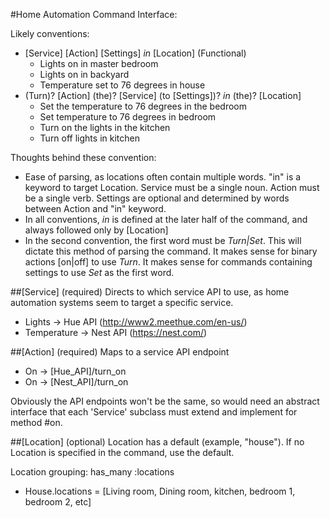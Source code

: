 #Home Automation Command Interface:

Likely conventions:
 - [Service] [Action] [Settings] *in* [Location]  (Functional)
   - Lights on in master bedroom
   - Lights on in backyard
   - Temperature set to 76 degrees in house
 - (Turn)? [Action] (the)? [Service] (to [Settings])? *in* (the)? [Location]
   - Set the temperature to 76 degrees in the bedroom
   - Set temperature to 76 degrees in bedroom
   - Turn on the lights in the kitchen
   - Turn off lights in kitchen

Thoughts behind these convention:

 - Ease of parsing, as locations often contain multiple words. "in" is a keyword to target Location. Service must be a single noun. Action must be a single verb. Settings are optional and determined by words between Action and "in" keyword.
 - In all conventions, *in* is defined at the later half of the command, and always followed only by [Location]
 - In the second convention, the first word must be *Turn|Set*. This will dictate this method of parsing the command. It makes sense for binary actions [on|off] to use *Turn*. It makes sense for commands containing settings to use *Set* as the first word.

##[Service] (required)
Directs to which service API to use, as home automation systems seem to target a specific service.

 - Lights -> Hue API (http://www2.meethue.com/en-us/)
 - Temperature -> Nest API (https://nest.com/)

##[Action] (required)
Maps to a service API endpoint

 - On -> [Hue_API]/turn_on
 - On -> [Nest_API]/turn_on

Obviously the API endpoints won't be the same, so would need an abstract interface that each 'Service' subclass must extend and implement for method #on.

##[Location] (optional)
Location has a default (example, "house"). If no Location is specified in the command, use the default.

Location grouping:
has_many :locations

 - House.locations = [Living room, Dining room, kitchen, bedroom 1, bedroom 2, etc]

